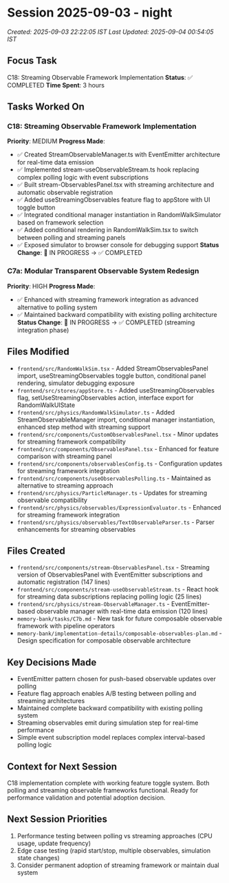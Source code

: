 # Session 2025-09-03 - night
*Created: 2025-09-03 22:22:05 IST*
*Last Updated: 2025-09-04 00:54:05 IST*

## Focus Task
C18: Streaming Observable Framework Implementation
**Status**: ✅ COMPLETED
**Time Spent**: 3 hours

## Tasks Worked On
### C18: Streaming Observable Framework Implementation
**Priority**: MEDIUM
**Progress Made**:
- ✅ Created StreamObservableManager.ts with EventEmitter architecture for real-time data emission
- ✅ Implemented stream-useObservableStream.ts hook replacing complex polling logic with event subscriptions
- ✅ Built stream-ObservablesPanel.tsx with streaming architecture and automatic observable registration
- ✅ Added useStreamingObservables feature flag to appStore with UI toggle button
- ✅ Integrated conditional manager instantiation in RandomWalkSimulator based on framework selection
- ✅ Added conditional rendering in RandomWalkSim.tsx to switch between polling and streaming panels
- ✅ Exposed simulator to browser console for debugging support
**Status Change**: 🔄 IN PROGRESS → ✅ COMPLETED

### C7a: Modular Transparent Observable System Redesign
**Priority**: HIGH
**Progress Made**:
- ✅ Enhanced with streaming framework integration as advanced alternative to polling system
- ✅ Maintained backward compatibility with existing polling architecture
**Status Change**: 🔄 IN PROGRESS → ✅ COMPLETED (streaming integration phase)

## Files Modified
- `frontend/src/RandomWalkSim.tsx` - Added StreamObservablesPanel import, useStreamingObservables toggle button, conditional panel rendering, simulator debugging exposure
- `frontend/src/stores/appStore.ts` - Added useStreamingObservables flag, setUseStreamingObservables action, interface export for RandomWalkUIState
- `frontend/src/physics/RandomWalkSimulator.ts` - Added StreamObservableManager import, conditional manager instantiation, enhanced step method with streaming support
- `frontend/src/components/CustomObservablesPanel.tsx` - Minor updates for streaming framework compatibility
- `frontend/src/components/ObservablesPanel.tsx` - Enhanced for feature comparison with streaming panel
- `frontend/src/components/observablesConfig.ts` - Configuration updates for streaming framework integration
- `frontend/src/components/useObservablesPolling.ts` - Maintained as alternative to streaming approach
- `frontend/src/physics/ParticleManager.ts` - Updates for streaming observable compatibility
- `frontend/src/physics/observables/ExpressionEvaluator.ts` - Enhanced for streaming framework integration
- `frontend/src/physics/observables/TextObservableParser.ts` - Parser enhancements for streaming observables

## Files Created
- `frontend/src/components/stream-ObservablesPanel.tsx` - Streaming version of ObservablesPanel with EventEmitter subscriptions and automatic registration (147 lines)
- `frontend/src/components/stream-useObservableStream.ts` - React hook for streaming data subscriptions replacing polling logic (25 lines)
- `frontend/src/physics/stream-ObservableManager.ts` - EventEmitter-based observable manager with real-time data emission (120 lines)
- `memory-bank/tasks/C7b.md` - New task for future composable observable framework with pipeline operators
- `memory-bank/implementation-details/composable-observables-plan.md` - Design specification for composable observable architecture

## Key Decisions Made
- EventEmitter pattern chosen for push-based observable updates over polling
- Feature flag approach enables A/B testing between polling and streaming architectures
- Maintained complete backward compatibility with existing polling system
- Streaming observables emit during simulation step for real-time performance
- Simple event subscription model replaces complex interval-based polling logic

## Context for Next Session
C18 implementation complete with working feature toggle system. Both polling and streaming observable frameworks functional. Ready for performance validation and potential adoption decision.

## Next Session Priorities
1. Performance testing between polling vs streaming approaches (CPU usage, update frequency)
2. Edge case testing (rapid start/stop, multiple observables, simulation state changes)
3. Consider permanent adoption of streaming framework or maintain dual system
